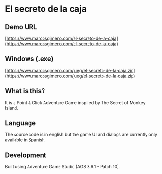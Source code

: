 # El secreto de la caja

## Demo URL

[https://www.marcosgimeno.com/el-secreto-de-la-caja](https://www.marcosgimeno.com/el-secreto-de-la-caja)

## Windows (.exe)

[https://www.marcosgimeno.com/jueg/el-secreto-de-la-caja.zip](https://www.marcosgimeno.com/jueg/el-secreto-de-la-caja.zip)

## What is this?

It is a Point & Click Adventure Game inspired by The Secret of Monkey Island.

## Language

The source code is in english but the game UI and dialogs are currently only available in Spanish.

## Development

Built using Adventure Game Studio (AGS 3.6.1 - Patch 10).
